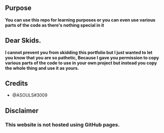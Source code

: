 ## Purpose
**You can use this repo for learning purposes or you can even use various parts of the code as there's nothing special in it**

## Dear Skids.
**I cannot prevent you from skidding this portfolio but I just wanted to let you know that you are so pathetic, Because I gave you permission to copy various parts of the code to use in your own project but instead you copy the whole thing and use it as yours.**

## Credits 
- @ASOULS#3009

## Disclaimer
### This website is not hosted using GitHub pages.
